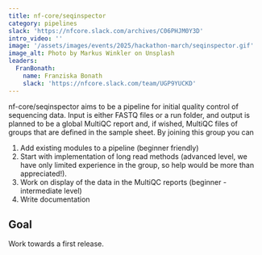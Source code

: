 ```yaml
---
title: nf-core/seqinspector
category: pipelines
slack: 'https://nfcore.slack.com/archives/C06PHJM0Y3D'
intro_video: ''
image: '/assets/images/events/2025/hackathon-march/seqinspector.gif'
image_alt: Photo by Markus Winkler on Unsplash
leaders:
  FranBonath:
    name: Franziska Bonath
    slack: 'https://nfcore.slack.com/team/UGP9YUCKD'
---
```


nf-core/seqinspector aims to be a pipeline for initial quality control of sequencing data. Input is either FASTQ files or a run folder, and output is planned to be a global MultiQC report and, if wished, MultiQC files of groups that are defined in the sample sheet. By joining this group you can

1. Add existing modules to a pipeline (beginner friendly)
2. Start with implementation of long read methods (advanced level, we have only limited experience in the group, so help would be more than appreciated!).
3. Work on display of the data in the MultiQC reports (beginner - intermediate level)
4. Write documentation

## Goal

Work towards a first release.
